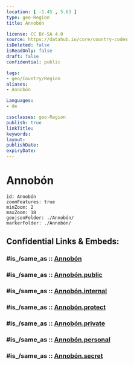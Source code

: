 ```yaml
---
location: [ -1.45 , 5.63 ] 
type: geo-Region
title: Annobón

license: CC BY-SA 4.0
source: https://datahub.io/core/country-codes
isDeleted: false
isReadOnly: false
draft: false
confidential: public

tags:
- geo/Country/Region
aliases:
- Annobón

Languages:
- de

cssclasses: geo-Region
publish: true
linkTitle: 
keywords: 
layout: 
publishDate: 
expiryDate: 
---
```


# Annobón

```leaflet
id: Annobón
zoomFeatures: true 
minZoom: 2 
maxZoom: 18
geojsonFolder: ./Annobón/
markerFolder: ./Annobón/
```


## Confidential Links & Embeds: 

### #is_/same_as :: [Annobón](/_Standards/Earth/Continent/Africa/Africa~Central/Equatorial_Guinea/Provinces~Equatorial_Guinea/Annobón.md) 

### #is_/same_as :: [Annobón.public](/_public/Earth/Continent/Africa/Africa~Central/Equatorial_Guinea/Provinces~Equatorial_Guinea/Annobón.public.md) 

### #is_/same_as :: [Annobón.internal](/_internal/Earth/Continent/Africa/Africa~Central/Equatorial_Guinea/Provinces~Equatorial_Guinea/Annobón.internal.md) 

### #is_/same_as :: [Annobón.protect](/_protect/Earth/Continent/Africa/Africa~Central/Equatorial_Guinea/Provinces~Equatorial_Guinea/Annobón.protect.md) 

### #is_/same_as :: [Annobón.private](/_private/Earth/Continent/Africa/Africa~Central/Equatorial_Guinea/Provinces~Equatorial_Guinea/Annobón.private.md) 

### #is_/same_as :: [Annobón.personal](/_personal/Earth/Continent/Africa/Africa~Central/Equatorial_Guinea/Provinces~Equatorial_Guinea/Annobón.personal.md) 

### #is_/same_as :: [Annobón.secret](/_secret/Earth/Continent/Africa/Africa~Central/Equatorial_Guinea/Provinces~Equatorial_Guinea/Annobón.secret.md)

